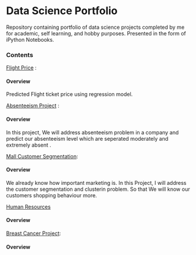 # Data Science Portfolio
Repository containing portfolio of data science projects completed by me for academic, self learning, and hobby purposes. Presented in the form of iPython Notebooks.

### Contents
[Flight Price](https://github.com/ugursavci/My-Data-Science-Portfolio/tree/main/Flight%20Price) :  
#### Overview

Predicted Flight ticket price using regression model.

[Absenteeism Project](https://github.com/ugursavci/My-Data-Science-Portfolio/tree/main/Absenteeism_Project) : 
#### Overview

In this project, We will address absenteeism problem in a company and predict our absenteeism level which are seperated moderately and extremely absent .

[Mall Customer Segmentation](https://github.com/ugursavci/My-Data-Science-Portfolio/tree/main/Mall_Customer_Segmentation):
#### Overview
We already know how important marketing is. In this Project, I will address the customer segmentation and clusterin problem.
So that We will know our customers shopping behaviour more.

[Human Resources](https://github.com/ugursavci/My-Data-Science-Portfolio/tree/main/Human_Resources)
#### Overview



[Breast Cancer Project](https://github.com/ugursavci/My-Data-Science-Portfolio/tree/main/Breast_Cancer_Project-main):
#### Overview
